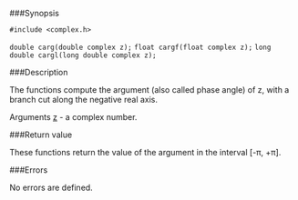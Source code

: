 ###Synopsis

`#include <complex.h>`

`double carg(double complex z);`
`float cargf(float complex z);`
`long double cargl(long double complex z);`

###Description

The functions compute the argument (also called phase angle) of z, with a branch cut along the negative real axis.

Arguments
<u>z</u> - a complex number.
 
###Return value

These functions return the value of the argument in the interval [-<span>&#960;</span>, +<span>&#960;</span>].

###Errors

No errors are defined.
